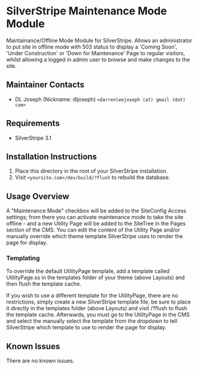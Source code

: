 # SilverStripe Maintenance Mode Module
Maintainance/Offline Mode Module for SilverStripe.  Allows an 
administrator to put site in offline mode with 503 status to display a 
'Coming Soon', 'Under Construction' or 'Down for Maintenance' Page to 
regular visitors, whilst allowing a logged in admin user to browse and 
make changes to the site.


Maintainer Contacts
-------------------
*  DL Joseph (Nickname: dljoseph) `<darrenleejoseph (at) gmail (dot) com>`

Requirements
------------

* SilverStripe 3.1


Installation Instructions
-------------------------

1. Place this directory in the root of your SilverStripe installation.
2. Visit `<yoursite.com>/dev/build/?flush` to rebuild the database.


Usage Overview
--------------
A "Maintenance Mode" checkbox will be added to the SiteConfig Access settings;
from there you can activate maintenance mode to take the site offline - and a
new Utility Page will be added to the SiteTree in the Pages section of the CMS.
You can edit the content of the Utility Page and/or manually override which
theme template SilverStripe uses to render the page for display.


### Templating
To override the default UtilityPage template, add a template called 
UtilityPage.ss in the templates folder of your theme (above Layouts) and then 
flush the template cache.

If you wish to use a different template for the UtilityPage, there are no
restrictions, simply create a new SilverStripe template file, be sure to place
it directly in the templates folder (above Layouts) and visit <yoursite>/?flush
to flush the template cache.  Afterwards, you must go to the UtilityPage in the
CMS and select the manually select the template from the dropdown to tell
SilverStripe which template to use to render the page for display.


Known Issues
------------
There are no known issues.